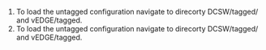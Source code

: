 1. To load the untagged configuration navigate to direcorty DCSW/tagged/ and vEDGE/tagged.
2. To load the untagged configuration navigate to direcorty DCSW/tagged/ and vEDGE/tagged.

